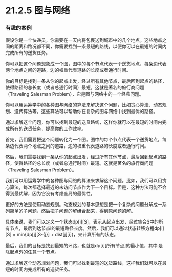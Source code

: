 # 21.2.5 图与网络

### 有趣的案例

假设你是一个快递员，你需要在一天内将包裹送到城市中的几个地点。这些地点之间的距离和路况都不同，你需要找到一条最短的路线，以便你可以在最短的时间内完成所有的送货任务。

你可以把这个问题想象成一个图，图中的每个节点代表一个送货地点，每条边代表两个地点之间的道路，边的权重代表道路的长度或者通行时间。

你的目标是找到一条从你的起点出发，经过所有其他节点，最后回到起点的路径，使得路径的总长度（或者总通行时间）最短。这就是著名的旅行商问题（Traveling Salesman Problem），它是图与网络中的一个经典问题。

你可以用运筹学中的各种图与网络的算法来解决这个问题，比如贪心算法、动态规划、遗传算法等。这些算法可以帮助你在复杂的图与网络中找到最优的路径。

通过求解这个问题，你可以找到最短的送货路线，这样你就可以在最短的时间内完成所有的送货任务，提高你的工作效率。



首先，我们需要把这个问题转化为一个图。图中的每个节点代表一个送货地点，每条边代表两个地点之间的道路，边的权重代表道路的长度或者通行时间。

然后，我们需要找到一条从你的起点出发，经过所有其他节点，最后回到起点的路径，使得路径的总长度（或者总通行时间）最短。这就是著名的旅行商问题（Traveling Salesman Problem）。

我们可以用运筹学中的各种图与网络的算法来求解这个问题。比如，我们可以用贪心算法，每次都选择最近的未访问节点作为下一个目标。但是，这种方法可能不会得到最优解，因为它没有考虑全局的最优性。

更好的方法是使用动态规划。动态规划的基本思想是把一个复杂的问题分解成一系列简单的子问题，然后把子问题的解组合起来，得到原问题的解。

具体来说，我们可以定义一个状态dp\[i]\[S]，表示从起点出发，经过集合S中的所有节点，最后到达节点i的最短路径长度。然后，我们可以通过状态转移方程dp\[i]\[S] = min{dp\[j]\[S-{j}] + dist\[j]\[i]}，来计算所有的状态。

最后，我们的目标是找到最短的环路，也就是dp\[i]\[所有节点]的最小值，其中i是除起点外的任意一个节点。

通过求解这个动态规划问题，我们可以找到最短的送货路线，这样我们就可以在最短的时间内完成所有的送货任务。
